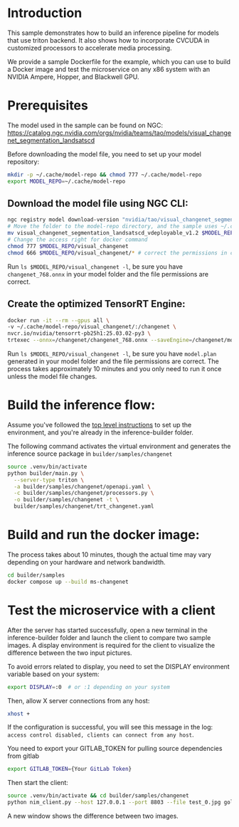 # Introduction

This sample demonstrates how to build an inference pipeline for models that use triton backend. It also shows how to incorporate CVCUDA in customized processors to accelerate media processing.

We provide a sample Dockerfile for the example, which you can use to build a Docker image and test the microservice on any x86 system with an NVIDIA Ampere, Hopper, and Blackwell GPU.

# Prerequisites

The model used in the sample can be found on NGC: https://catalog.ngc.nvidia.com/orgs/nvidia/teams/tao/models/visual_changenet_segmentation_landsatscd

Before downloading the model file, you need to set up your model repository:

```bash
mkdir -p ~/.cache/model-repo && chmod 777 ~/.cache/model-repo
export MODEL_REPO=~/.cache/model-repo
```

## Download the model file using NGC CLI:

```bash
ngc registry model download-version "nvidia/tao/visual_changenet_segmentation_landsatscd:deployable_v1.2"
# Move the folder to the model-repo directory, and the sample uses ~/.cache/model-repo by default
mv visual_changenet_segmentation_landsatscd_vdeployable_v1.2 $MODEL_REPO/visual_changenet
# Change the access right for docker command
chmod 777 $MODEL_REPO/visual_changenet
chmod 666 $MODEL_REPO/visual_changenet/* # correct the permissions in case they're wrong
```

Run `ls $MODEL_REPO/visual_changenet -l`, be sure you have `changenet_768.onnx` in your model folder and the file permissions are correct.

## Create the optimized TensorRT Engine:

```bash
docker run -it --rm --gpus all \
-v ~/.cache/model-repo/visual_changenet/:/changenet \
nvcr.io/nvidia/tensorrt-pb25h1:25.03.02-py3 \
trtexec --onnx=/changenet/changenet_768.onnx --saveEngine=/changenet/model.plan --fp16
```

Run `ls $MODEL_REPO/visual_changenet -l`, be sure you have `model.plan` generated in your model folder and the file permissions are correct. The process takes approximately 10 minutes and you only need to run it once unless the model file changes.

# Build the inference flow:

Assume you've followed the [top level instructions](../../../README.md#getting-started) to set up the environment, and you're already in the inference-builder folder.

The following command activates the virtual environment and generates the inference source package in `builder/samples/changenet`

```bash
source .venv/bin/activate
python builder/main.py \
  --server-type triton \
  -a builder/samples/changenet/openapi.yaml \
  -c builder/samples/changenet/processors.py \
  -o builder/samples/changenet -t \
  builder/samples/changenet/trt_changenet.yaml
```

# Build and run the docker image:

The process takes about 10 minutes, though the actual time may vary depending on your hardware and network bandwidth.

```bash
cd builder/samples
docker compose up --build ms-changenet
```

# Test the microservice with a client

After the server has started successfully, open a new terminal in the inference-builder folder and launch the client to compare two sample images. A display environment is required for the client to visualize the difference between the two input pictures.

To avoid errors related to display, you need to set the DISPLAY environment variable based on your system:

```bash
export DISPLAY=:0  # or :1 depending on your system
```

Then, allow X server connections from any host:
```bash
xhost +
```

If the configuration is successful, you will see this message in the log: `access control disabled, clients can connect from any host`.

You need to export your GITLAB_TOKEN for pulling source dependencies from gitlab

```bash
export GITLAB_TOKEN={Your GitLab Token}
```

Then start the client:

```bash
source .venv/bin/activate && cd builder/samples/changenet
python nim_client.py --host 127.0.0.1 --port 8803 --file test_0.jpg golden_0.jpg
```

A new window shows the difference between two images.